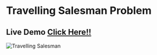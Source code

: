# Travelling Salesman Problem

## Live Demo [Click Here!!](https://thenirmalkc.github.io/travelling-salesman-problem/)

![Travelling Salesman](screenshots/travelling-salesman-problem.png)
